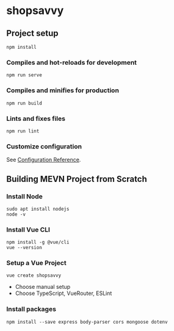 # shopsavvy

## Project setup
```
npm install
```

### Compiles and hot-reloads for development
```
npm run serve
```

### Compiles and minifies for production
```
npm run build
```

### Lints and fixes files
```
npm run lint
```

### Customize configuration
See [Configuration Reference](https://cli.vuejs.org/config/).


## Building MEVN Project from Scratch

### Install Node
```
sudo apt install nodejs
node -v
```

### Install Vue CLI
```
npm install -g @vue/cli
vue --version
```

### Setup a Vue Project
```
vue create shopsavvy
```

- Choose manual setup
- Choose TypeScript, VueRouter, ESLint

### Install packages
```
npm install --save express body-parser cors mongoose dotenv
```

